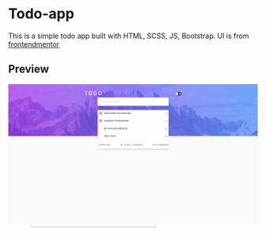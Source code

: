 # Todo-app

This is a simple todo app built with HTML, SCSS, JS, Bootstrap. UI is from [frontendmentor](https://www.frontendmentor.io/challenges/todo-app-Su1_KokOW)

## Preview

![With todo items in active state](./images/todo-2.png)

